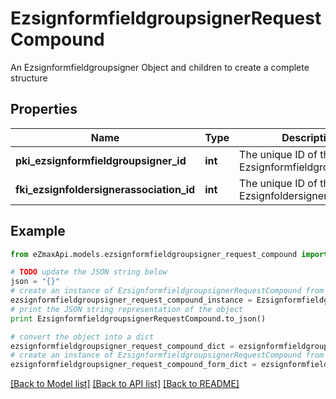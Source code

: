 # EzsignformfieldgroupsignerRequestCompound

An Ezsignformfieldgroupsigner Object and children to create a complete structure

## Properties

Name | Type | Description | Notes
------------ | ------------- | ------------- | -------------
**pki_ezsignformfieldgroupsigner_id** | **int** | The unique ID of the Ezsignformfieldgroupsigner | [optional] 
**fki_ezsignfoldersignerassociation_id** | **int** | The unique ID of the Ezsignfoldersignerassociation | 

## Example

```python
from eZmaxApi.models.ezsignformfieldgroupsigner_request_compound import EzsignformfieldgroupsignerRequestCompound

# TODO update the JSON string below
json = "{}"
# create an instance of EzsignformfieldgroupsignerRequestCompound from a JSON string
ezsignformfieldgroupsigner_request_compound_instance = EzsignformfieldgroupsignerRequestCompound.from_json(json)
# print the JSON string representation of the object
print EzsignformfieldgroupsignerRequestCompound.to_json()

# convert the object into a dict
ezsignformfieldgroupsigner_request_compound_dict = ezsignformfieldgroupsigner_request_compound_instance.to_dict()
# create an instance of EzsignformfieldgroupsignerRequestCompound from a dict
ezsignformfieldgroupsigner_request_compound_form_dict = ezsignformfieldgroupsigner_request_compound.from_dict(ezsignformfieldgroupsigner_request_compound_dict)
```
[[Back to Model list]](../README.md#documentation-for-models) [[Back to API list]](../README.md#documentation-for-api-endpoints) [[Back to README]](../README.md)


